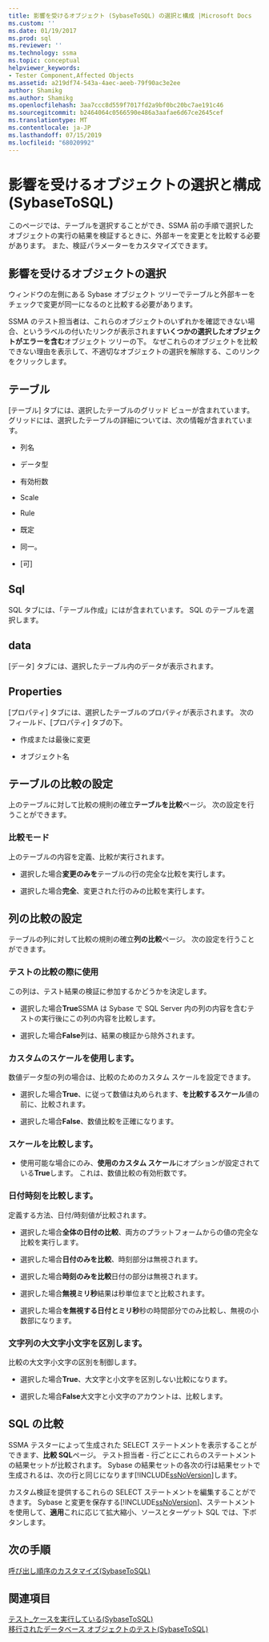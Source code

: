 ```yaml
---
title: 影響を受けるオブジェクト (SybaseToSQL) の選択と構成 |Microsoft Docs
ms.custom: ''
ms.date: 01/19/2017
ms.prod: sql
ms.reviewer: ''
ms.technology: ssma
ms.topic: conceptual
helpviewer_keywords:
- Tester Component,Affected Objects
ms.assetid: a219df74-543a-4aec-aeeb-79f90ac3e2ee
author: Shamikg
ms.author: Shamikg
ms.openlocfilehash: 3aa7ccc8d559f7017fd2a9bf0bc20bc7ae191c46
ms.sourcegitcommit: b2464064c0566590e486a3aafae6d67ce2645cef
ms.translationtype: MT
ms.contentlocale: ja-JP
ms.lasthandoff: 07/15/2019
ms.locfileid: "68020992"
---
```

# <a name="selecting-and-configuring-affected-objects-sybasetosql"></a>影響を受けるオブジェクトの選択と構成 (SybaseToSQL)
このページでは、テーブルを選択することができ、SSMA 前の手順で選択したオブジェクトの実行の結果を検証するときに、外部キーを変更とを比較する必要があります。 また、検証パラメーターをカスタマイズできます。  
  
## <a name="selection-of-affected-objects"></a>影響を受けるオブジェクトの選択  
ウィンドウの左側にある Sybase オブジェクト ツリーでテーブルと外部キーをチェックで変更が同一になるのと比較する必要があります。  
  
SSMA のテスト担当者は、これらのオブジェクトのいずれかを確認できない場合、というラベルの付いたリンクが表示されます**いくつかの選択したオブジェクトがエラーを含む**オブジェクト ツリーの下。 なぜこれらのオブジェクトを比較できない理由を表示して、不適切なオブジェクトの選択を解除する、このリンクをクリックします。  
  
## <a name="table"></a>テーブル  
[テーブル] タブには、選択したテーブルのグリッド ビューが含まれています。 グリッドには、選択したテーブルの詳細については、次の情報が含まれています。  
  
-   列名  
  
-   データ型  
  
-   有効桁数  
  
-   Scale  
  
-   Rule  
  
-   既定  
  
-   同一。  
  
-   [可]  
  
## <a name="sql"></a>Sql  
SQL タブには、「テーブル作成」にはが含まれています。 SQL のテーブルを選択します。  
  
## <a name="data"></a>data  
[データ] タブには、選択したテーブル内のデータが表示されます。  
  
## <a name="properties"></a>Properties  
[プロパティ] タブには、選択したテーブルのプロパティが表示されます。 次のフィールド、[プロパティ] タブの下。  
  
-   作成または最後に変更  
  
-   オブジェクト名  
  
## <a name="table-comparison-settings"></a>テーブルの比較の設定  
上のテーブルに対して比較の規則の確立**テーブルを比較**ページ。 次の設定を行うことができます。  
  
### <a name="comparison-mode"></a>比較モード  
上のテーブルの内容を定義、比較が実行されます。  
  
-   選択した場合**変更のみを**テーブルの行の完全な比較を実行します。  
  
-   選択した場合**完全**、変更された行のみの比較を実行します。  
  
## <a name="column-comparison-settings"></a>列の比較の設定  
テーブルの列に対して比較の規則の確立**列の比較**ページ。 次の設定を行うことができます。  
  
### <a name="use-during-test-comparisons"></a>テストの比較の際に使用  
この列は、テスト結果の検証に参加するかどうかを決定します。  
  
-   選択した場合**True**SSMA は Sybase で SQL Server 内の列の内容を含むテストの実行後にこの列の内容を比較します。
  
-   選択した場合**False**列は、結果の検証から除外されます。  
  
### <a name="use-custom-scale"></a>カスタムのスケールを使用します。  
数値データ型の列の場合は、比較のためのカスタム スケールを設定できます。  
  
-   選択した場合**True**、に従って数値は丸められます、**を比較するスケール**値の前に、比較されます。  
  
-   選択した場合**False**、数値比較を正確になります。  
  
### <a name="comparing-scale"></a>スケールを比較します。  
  
-   使用可能な場合にのみ、**使用のカスタム スケール**にオプションが設定されている**True**します。 これは、数値比較の有効桁数です。  
  
### <a name="date-time-comparing"></a>日付時刻を比較します。  
定義する方法、日付/時刻値が比較されます。  
  
-   選択した場合**全体の日付の比較**、両方のプラットフォームからの値の完全な比較を実行します。  
  
-   選択した場合**日付のみを比較**、時刻部分は無視されます。  
  
-   選択した場合**時刻のみを比較**日付の部分は無視されます。  
  
-   選択した場合**無視ミリ秒**結果は秒単位までと比較されます。  
  
-   選択した場合**を無視する日付とミリ秒**秒の時間部分でのみ比較し、無視の小数部になります。  
  
### <a name="ignore-strings-case"></a>文字列の大文字小文字を区別します。  
比較の大文字小文字の区別を制御します。  
  
-   選択した場合**True**、大文字と小文字を区別しない比較になります。  
  
-   選択した場合**False**大文字と小文字のアカウントは、比較します。  
  
## <a name="comparing-sql"></a>SQL の比較  
SSMA テスターによって生成された SELECT ステートメントを表示することができます、**比較 SQL**ページ。 テスト担当者 - 行ごとにこれらのステートメントの結果セットが比較されます。 Sybase の結果セットの各次の行は結果セットで生成されるは、次の行と同じになります[!INCLUDE[ssNoVersion](../../includes/ssnoversion-md.md)]します。  
  
カスタム検証を提供するこれらの SELECT ステートメントを編集することができます。 Sybase と変更を保存する[!INCLUDE[ssNoVersion](../../includes/ssnoversion-md.md)]、ステートメントを使用して、**適用**これに応じて拡大縮小、ソースとターゲット SQL では、下ボタンします。  
  
## <a name="next-step"></a>次の手順  
[呼び出し順序のカスタマイズ&#40;SybaseToSQL&#41;](../../ssma/sybase/customizing-calls-order-sybasetosql.md)  
  
## <a name="see-also"></a>関連項目  
[テスト_ケースを実行している&#40;SybaseToSQL&#41;](../../ssma/sybase/running-test-cases-sybasetosql.md)  
[移行されたデータベース オブジェクトのテスト&#40;SybaseToSQL&#41;](../../ssma/sybase/testing-migrated-database-objects-sybasetosql.md)  
  
